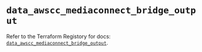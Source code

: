 # `data_awscc_mediaconnect_bridge_output`

Refer to the Terraform Registory for docs: [`data_awscc_mediaconnect_bridge_output`](https://registry.terraform.io/providers/hashicorp/awscc/0.70.0/docs/data-sources/mediaconnect_bridge_output).
